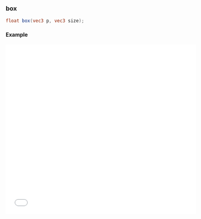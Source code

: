 ### box

```glsl
float box(vec3 p, vec3 size);
```

#### Example
<iframe width="100%" height="450px" src="/sculpture/-LM-LkFiHWJrolzNlpFF?example=true&embed=true" frameborder="0"></iframe>